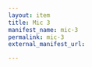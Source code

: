 ```yaml
---
layout: item
title: Mic 3
manifest_name: mic-3
permalink: mic-3
external_manifest_url: 

---
```

<!-- Add an essay or interpretive material below this line,
using HTML or markdown.  Do not modify this file above this line -->
